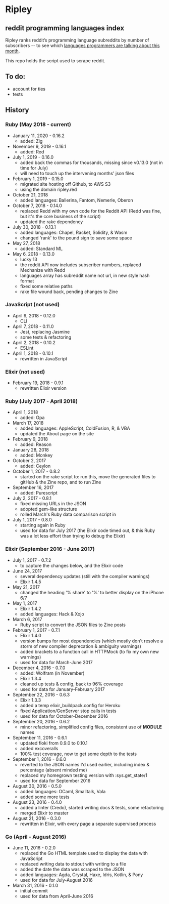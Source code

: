 # Ripley

## reddit programming languages index

Ripley ranks reddit’s programming language subreddits by number of subscribers -- to see which [languages programmers are talking about this month][site].

This repo holds the script used to scrape reddit.

## To do:

- account for ties
- tests

## History

### Ruby (May 2018 - current)

- January 11, 2020 - 0.16.2
  - added: Zig
- November 9, 2019 - 0.16.1
  - added: Red
- July 1, 2019 - 0.16.0
  - added back the commas for thousands, missing since v0.13.0 (not in time for July)
  - will need to touch up the intervening months' json files
- February 1, 2019 - 0.15.0
  - migrated site hosting off Github, to AWS S3
  - using the domain ripley.red
- October 21, 2018
  - added languages: Ballerina, Fantom, Nemerle, Oberon
- October 7, 2018 - 0.14.0
  - replaced Redd with my own code for the Reddit API (Redd was fine, but it's the core business of the script)
  - updated the rake dependency
- July 30, 2018 - 0.13.1
  - added languages: Chapel, Racket, Solidity, & Wasm
  - changed 'rank' to the pound sign to save some space
- May 27, 2018
  - added: Standard ML
- May 6, 2018 - 0.13.0
  - lucky 13
  - the reddit API now includes subscriber numbers, replaced Mechanize with Redd
  - languages array has subreddit name not url, in new style hash format
  - fixed some relative paths
  - rake file wound back, pending changes to Zine

### JavaScript (not used)

- April 9, 2018 - 0.12.0
  - CLI
- April 7, 2018 - 0.11.0
  - Jest, replacing Jasmine
  - some tests & refactoring
- April 2, 2018 - 0.10.2
  - ESLint
- April 1, 2018 - 0.10.1
  - rewritten in JavaScript

### Elixir (not used)

- February 19, 2018 - 0.9.1
  - rewritten Elixir version

### Ruby (July 2017 - April 2018)

- April 1, 2018
  - added: Opa
- March 17, 2018
  - added languages: AppleScript, ColdFusion, R, & VBA
  - updated the About page on the site
- February 9, 2018
  - added: Reason
- January 28, 2018
  - added: Monkey
- October 2, 2017
  - added: Ceylon
- October 1, 2017 - 0.8.2
  - started on the rake script to: run this, move the generated files to gitHub & the Zine repo, and to run Zine
- September 16, 2017
  - added: Purescript
- July 2, 2017 - 0.8.1
  - fixed missing URLs in the JSON
  - adopted gem-like structure
  - rolled March's Ruby data comparison script in
- July 1, 2017 - 0.8.0
  - starting again in Ruby
  - used for data for July 2017 (the Elixir code timed out, & this Ruby was a lot less effort than trying to debug the Elixir)

### Elixir (September 2016 - June 2017)

- July 1, 2017 - 0.7.2
  - to capture the changes below, and the Elixir code
- June 24, 2017
  - several dependency updates (still with the compiler warnings)
  - Elixir 1.4.5
- May 21, 2017
  - changed the heading '% share' to '%' to better display on the iPhone 6/7
- May 1, 2017
  - Elixir 1.4.2
  - added languages: Hack & Xojo
- March 6, 2017
  - Ruby script to convert the JSON files to Zine posts
- February 1, 2017 - 0.7.1
  - Elixir 1.4.0
  - version bumps for most dependencies (which mostly don't resolve a storm of new compiler deprecation & ambiguity warnings)
  - added brackets to a function call in HTTPMock (to fix my own new warnings)
  - used for data for March-June 2017
- December 4, 2016 - 0.7.0
  - added: Wolfram (in November)
  - Elixir 1.3.4
  - cleaned up tests & config, back to 96% coverage
  - used for data for January-February 2017
- September 22, 2016 - 0.6.3
  - Elixir 1.3.3
  - added a temp elixir_buildpack.config for Heroku
  - fixed Application/GenServer stop calls in tests
  - used for data for October-December 2016
- September 20, 2016 - 0.6.2
  - minor refactoring, simplified config files, consistent use of **MODULE** names
- September 11, 2016 - 0.6.1
  - updated floki from 0.9.0 to 0.10.1
  - added excoveralls
  - 100% test coverage, now to get some depth to the tests
- September 1, 2016 - 0.6.0
  - reverted to the JSON names I'd used earlier, including index & percentage (absent minded me)
  - replaced my homegrown testing version with :sys.get_state/1
  - used for data for September 2016
- August 30, 2016 - 0.5.0
  - added languages: OCaml, Smalltalk, Vala
  - added some more tests
- August 23, 2016 - 0.4.0
  - added a linter (Credo), started writing docs & tests, some refactoring
  - merged Elixir to master
- August 21, 2016 - 0.3.0
  - rewritten in Elixir, with every page a separate supervised process

### Go (April - August 2016)

- June 11, 2016 - 0.2.0
  - replaced the Go HTML template used to display the data with JavaScript
  - replaced writing data to stdout with writing to a file
  - added the date the data was scraped to the JSON
  - added languages: Agda, Crystal, Haxe, Idris, Kotlin, & Pony
  - used for data for July-August 2016
- March 31, 2016 - 0.1.0
  - initial commit
  - used for data from April-June 2016

[site]: https://ripley.red/
[exsite]: http://mikekreuzer.github.io/Ripley/
